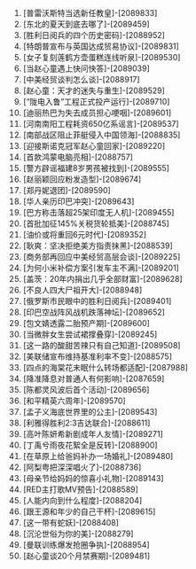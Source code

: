 
1. [普雷沃斯特当选新任教皇]-[2089833]
1. [东北的夏天到底去哪了]-[2089459]
1. [胜利日阅兵的四个历史密码]-[2088952]
1. [特朗普宣布与英国达成贸易协议]-[2089831]
1. [女子复刻莲鹤方壶蛋糕连线听泉]-[2089530]
1. [当赵心童遇上快问快答]-[2089039]
1. [中美经贸谈判怎么谈]-[2088917]
1. [赵心童：天才的迷失与重生]-[2089529]
1. [“陇电入鲁”工程正式投产运行]-[2089710]
1. [迪丽热巴为失去成员担心哽咽]-[2089601]
1. [河南南阳工程耗资650亿系谣言]-[2089537]
1. [南部战区阻止菲艇侵入中国领海]-[2088835]
1. [迎接斯诺克冠军赵心童回家]-[2089220]
1. [首款鸿蒙电脑亮相]-[2088757]
1. [警方辟谣福建8岁男孩被找到]-[2089555]
1. [赵丽颖回应粉发造型]-[2089674]
1. [郑丹妮退团]-[2089590]
1. [华人亲历印巴冲突]-[2089643]
1. [巴方称击落超25架印度无人机]-[2089455]
1. [首批加征145%关税货轮抵美]-[2088745]
1. [油价或将重回6元时代]-[2089352]
1. [耿爽：坚决拒绝美方指责抹黑]-[2088539]
1. [商务部再回应中美经贸高层会谈]-[2089225]
1. [为何小米补偿方案引发车主不满]-[2089201]
1. [盖茨：20年内捐出几乎全部财富]-[2089628]
1. [不良人四大尸祖开大]-[2088948]
1. [俄罗斯市民眼中的胜利日阅兵]-[2089401]
1. [印巴空战阵风战机跌落神坛]-[2089652]
1. [包文婧透露二胎预产期]-[2089600]
1. [当微胖女生尝试裙撑叠穿]-[2089245]
1. [这一路的酸甜苦辣只有自己知道]-[2089508]
1. [美联储宣布维持基准利率不变]-[2088575]
1. [四点的海棠花未眠什么转场都适配]-[2087988]
1. [降准降息对普通人有何影响]-[2087659]
1. [陈都灵风波后首个活动]-[2089656]
1. [和平精英六周年]-[2089570]
1. [孟子义海底世界里的公主]-[2089543]
1. [利雅得胜利2:3吉达联合]-[2088611]
1. [高叶陈妍希新剧成年人友情]-[2089271]
1. [丁禹兮雨夜花絮全是反转]-[2088900]
1. [在草原上给爸妈补办一场婚礼]-[2089480]
1. [阿梨粤把深深唱火了]-[2088736]
1. [母亲节给妈妈的惊喜小礼物]-[2089143]
1. [RED主打歌MV预告]-[2088589]
1. [人能内向到什么程度]-[2088204]
1. [跟王源和年少的自己干杯]-[2089615]
1. [这一带有蛇妖]-[2088408]
1. [沉沦世俗为你的美]-[2088279]
1. [曼联训练爆发抢圈争执]-[2088954]
1. [赵心童谈20个月禁赛期]-[2089481]
